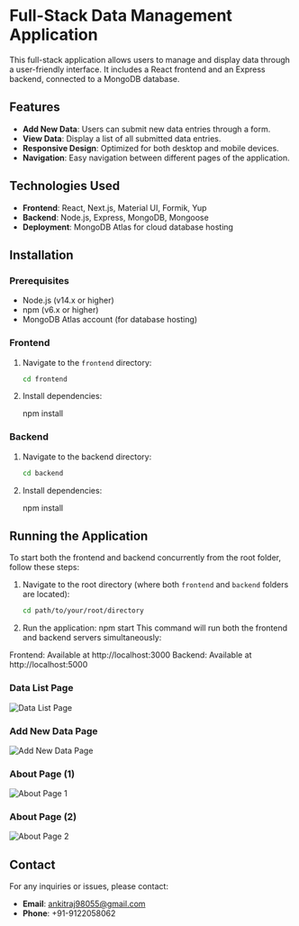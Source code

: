 # Full-Stack Data Management Application

This full-stack application allows users to manage and display data through a user-friendly interface. It includes a React frontend and an Express backend, connected to a MongoDB database.

## Features

- **Add New Data**: Users can submit new data entries through a form.
- **View Data**: Display a list of all submitted data entries.
- **Responsive Design**: Optimized for both desktop and mobile devices.
- **Navigation**: Easy navigation between different pages of the application.

## Technologies Used

- **Frontend**: React, Next.js, Material UI, Formik, Yup
- **Backend**: Node.js, Express, MongoDB, Mongoose
- **Deployment**: MongoDB Atlas for cloud database hosting

## Installation

### Prerequisites

- Node.js (v14.x or higher)
- npm (v6.x or higher)
- MongoDB Atlas account (for database hosting)

### Frontend

1. Navigate to the `frontend` directory:

   ```bash
   cd frontend

2. Install dependencies:
  
   npm install

### Backend
1. Navigate to the backend directory:

    ```bash
    cd backend

2. Install dependencies:

    npm install

## Running the Application

To start both the frontend and backend concurrently from the root folder, follow these steps:

1. Navigate to the root directory (where both `frontend` and `backend` folders are located):

   ```bash
   cd path/to/your/root/directory
   
2. Run the application:
 npm start
 This command will run both the frontend and backend servers simultaneously:

 Frontend: Available at http://localhost:3000
 Backend: Available at http://localhost:5000

### Data List Page

![Data List Page](screenshots/datalist.png)

### Add New Data Page

![Add New Data Page](screenshots/addNewData.png)

### About Page (1)

![About Page 1](screenshots/about1.png)

### About Page (2)

![About Page 2](screenshots/about2.png)


## Contact

For any inquiries or issues, please contact:

- **Email**: [ankitraj98055@gmail.com](mailto:ankitraj98055@gmail.com)
- **Phone**: +91-9122058062

